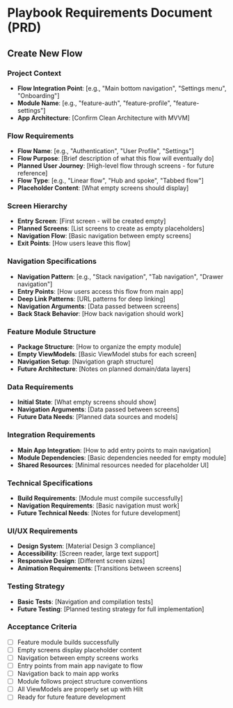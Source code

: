 # Playbook Requirements Document (PRD)
## Create New Flow

### Project Context
- **Flow Integration Point**: [e.g., "Main bottom navigation", "Settings menu", "Onboarding"]
- **Module Name**: [e.g., "feature-auth", "feature-profile", "feature-settings"]
- **App Architecture**: [Confirm Clean Architecture with MVVM]

### Flow Requirements
- **Flow Name**: [e.g., "Authentication", "User Profile", "Settings"]
- **Flow Purpose**: [Brief description of what this flow will eventually do]
- **Planned User Journey**: [High-level flow through screens - for future reference]
- **Flow Type**: [e.g., "Linear flow", "Hub and spoke", "Tabbed flow"]
- **Placeholder Content**: [What empty screens should display]

### Screen Hierarchy
- **Entry Screen**: [First screen - will be created empty]
- **Planned Screens**: [List screens to create as empty placeholders]
- **Navigation Flow**: [Basic navigation between empty screens]
- **Exit Points**: [How users leave this flow]

### Navigation Specifications
- **Navigation Pattern**: [e.g., "Stack navigation", "Tab navigation", "Drawer navigation"]
- **Entry Points**: [How users access this flow from main app]
- **Deep Link Patterns**: [URL patterns for deep linking]
- **Navigation Arguments**: [Data passed between screens]
- **Back Stack Behavior**: [How back navigation should work]

### Feature Module Structure
- **Package Structure**: [How to organize the empty module]
- **Empty ViewModels**: [Basic ViewModel stubs for each screen]
- **Navigation Setup**: [Navigation graph structure]
- **Future Architecture**: [Notes on planned domain/data layers]

### Data Requirements
- **Initial State**: [What empty screens should show]
- **Navigation Arguments**: [Data passed between screens]
- **Future Data Needs**: [Planned data sources and models]

### Integration Requirements
- **Main App Integration**: [How to add entry points to main navigation]
- **Module Dependencies**: [Basic dependencies needed for empty module]
- **Shared Resources**: [Minimal resources needed for placeholder UI]

### Technical Specifications
- **Build Requirements**: [Module must compile successfully]
- **Navigation Requirements**: [Basic navigation must work]
- **Future Technical Needs**: [Notes for future development]

### UI/UX Requirements
- **Design System**: [Material Design 3 compliance]
- **Accessibility**: [Screen reader, large text support]
- **Responsive Design**: [Different screen sizes]
- **Animation Requirements**: [Transitions between screens]

### Testing Strategy
- **Basic Tests**: [Navigation and compilation tests]
- **Future Testing**: [Planned testing strategy for full implementation]

### Acceptance Criteria
- [ ] Feature module builds successfully
- [ ] Empty screens display placeholder content
- [ ] Navigation between empty screens works
- [ ] Entry points from main app navigate to flow
- [ ] Navigation back to main app works
- [ ] Module follows project structure conventions
- [ ] All ViewModels are properly set up with Hilt
- [ ] Ready for future feature development